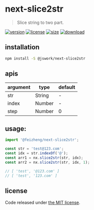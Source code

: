 # next-slice2str
> Slice string to two part.

[![version][version-image]][version-url]
[![license][license-image]][license-url]
[![size][size-image]][size-url]
[![download][download-image]][download-url]

## installation
```bash
npm install -S @jswork/next-slice2str
```

## apis
| argument | type   | default |
|----------|--------|---------|
| str      | String | -       |
| index    | Number | -       |
| step     | Number | 0       |

## usage:
```js
import '@feizheng/next-slice2str';

const str = 'test@123.com';
const idx = str.indexOf('@');
const arr1 = nx.slice2str(str, idx);
const arr2 = nx.slice2str(str, idx, 1);

// [ 'test', '@123.com' ]
// [ 'test', '123.com' ]
```

## license
Code released under [the MIT license](https://github.com/afeiship/next-slice2str/blob/master/LICENSE.txt).

[version-image]: https://img.shields.io/npm/v/@jswork/next-slice2str
[version-url]: https://npmjs.org/package/@jswork/next-slice2str

[license-image]: https://img.shields.io/npm/l/@jswork/next-slice2str
[license-url]: https://github.com/afeiship/next-slice2str/blob/master/LICENSE.txt

[size-image]: https://img.shields.io/bundlephobia/minzip/@jswork/next-slice2str
[size-url]: https://github.com/afeiship/next-slice2str/blob/master/dist/next-slice2str.min.js

[download-image]: https://img.shields.io/npm/dm/@jswork/next-slice2str
[download-url]: https://www.npmjs.com/package/@jswork/next-slice2str
